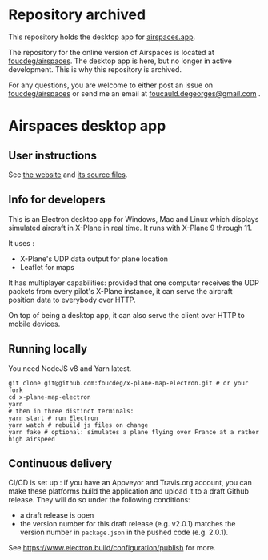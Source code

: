 # Repository archived

This repository holds the desktop app for [airspaces.app](https://airspaces.app).

The repository for the online version of Airspaces is located at [foucdeg/airspaces](https://github.com/foucdeg/airspaces). The desktop app is here, but no longer in active development. This is why this repository is archived.

For any questions, you are welcome to either post an issue on [foucdeg/airspaces](https://github.com/foucdeg/airspaces) or send me an email at foucauld.degeorges@gmail.com .

# Airspaces desktop app

## User instructions

See [the website](https://airspaces.app) and [its source files](/docs).

## Info for developers

This is an Electron desktop app for Windows, Mac and Linux which displays simulated aircraft in X-Plane in real time.
It runs with X-Plane 9 through 11.

It uses :
 - X-Plane's UDP data output for plane location
 - Leaflet for maps

It has multiplayer capabilities: provided that one computer receives the UDP packets from every pilot's X-Plane instance, it can serve the aircraft position data to everybody over HTTP.

On top of being a desktop app, it can also serve the client over HTTP to mobile devices.

## Running locally

You need NodeJS v8 and Yarn latest.

```
git clone git@github.com:foucdeg/x-plane-map-electron.git # or your fork
cd x-plane-map-electron
yarn
# then in three distinct terminals:
yarn start # run Electron
yarn watch # rebuild js files on change
yarn fake # optional: simulates a plane flying over France at a rather high airspeed
```

## Continuous delivery

CI/CD is set up : if you have an Appveyor and Travis.org account, you can make these platforms build the application and upload it to a draft Github release.  They will do so under the following conditions:

- a draft release is open
- the version number for this draft release (e.g. v2.0.1) matches the version number in `package.json` in the pushed code (e.g. 2.0.1).

See https://www.electron.build/configuration/publish for more.

